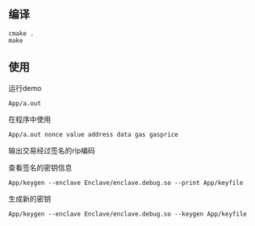 ## 编译
```
cmake .
make
```

## 使用
运行demo
```
App/a.out
```

在程序中使用
```
App/a.out nonce value address data gas gasprice
```
输出交易经过签名的rlp编码


查看签名的密钥信息
```
App/keygen --enclave Enclave/enclave.debug.so --print App/keyfile
```

生成新的密钥
```
App/keygen --enclave Enclave/enclave.debug.so --keygen App/keyfile
```